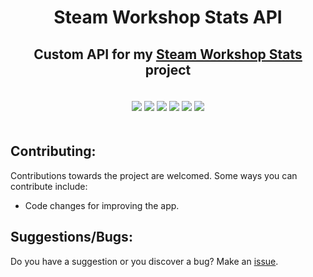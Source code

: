 <h1 align="center">Steam Workshop Stats API</h1>
<h2 align="center">
    Custom API for my <a href="https://github.com/thejaviertc/steam-workshop-stats">Steam Workshop Stats</a> project
</h2>
<div align="center" style="padding-top: 20px; padding-bottom: 20px">
    <img src="https://img.shields.io/github/stars/thejaviertc/sws-api" />
    <img src="https://img.shields.io/github/v/release/thejaviertc/sws-api" />
    <img src="https://img.shields.io/github/license/thejaviertc/sws-api" />
    <img src="https://img.shields.io/github/commit-activity/m/thejaviertc/sws-api" />
    <img src="https://github.com/thejaviertc/sws-api/actions/workflows/ci.yml/badge.svg" />
    <img src="https://github.com/thejaviertc/sws-api/actions/workflows/cd.yml/badge.svg" />
</div>

## Contributing:

Contributions towards the project are welcomed. Some ways you can contribute include:

- Code changes for improving the app.

## Suggestions/Bugs:

Do you have a suggestion or you discover a bug? Make an [issue](https://github.com/thejaviertc/sws-api/issues/new).
